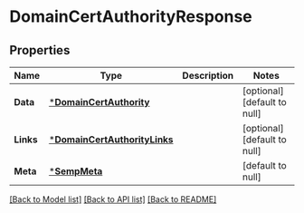 # DomainCertAuthorityResponse

## Properties
Name | Type | Description | Notes
------------ | ------------- | ------------- | -------------
**Data** | [***DomainCertAuthority**](DomainCertAuthority.md) |  | [optional] [default to null]
**Links** | [***DomainCertAuthorityLinks**](DomainCertAuthorityLinks.md) |  | [optional] [default to null]
**Meta** | [***SempMeta**](SempMeta.md) |  | [default to null]

[[Back to Model list]](../README.md#documentation-for-models) [[Back to API list]](../README.md#documentation-for-api-endpoints) [[Back to README]](../README.md)

